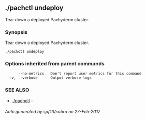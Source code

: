 ## ./pachctl undeploy

Tear down a deployed Pachyderm cluster.

### Synopsis


Tear down a deployed Pachyderm cluster.

```
./pachctl undeploy
```

### Options inherited from parent commands

```
      --no-metrics   Don't report user metrics for this command
  -v, --verbose      Output verbose logs
```

### SEE ALSO
* [./pachctl](./pachctl.md)	 - 

###### Auto generated by spf13/cobra on 27-Feb-2017
